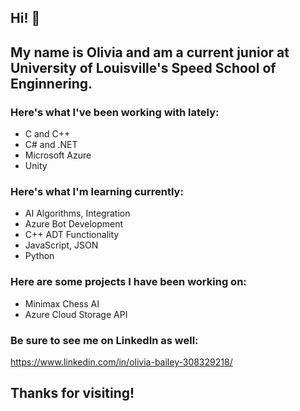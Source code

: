 ## Hi! 👋 
## My name is Olivia and am a current junior at University of Louisville's Speed School of Enginnering.

### Here's what I've been working with lately:
- C and C++
- C# and .NET
- Microsoft Azure
- Unity

### Here's what I'm learning currently:
- AI Algorithms, Integration
- Azure Bot Development
- C++ ADT Functionality
- JavaScript, JSON
- Python

### Here are some projects I have been working on:
- Minimax Chess AI
- Azure Cloud Storage API

### Be sure to see me on LinkedIn as well:
https://www.linkedin.com/in/olivia-bailey-308329218/

## Thanks for visiting!
<!--
**olibaim/olibaim** is a ✨ _special_ ✨ repository because its `README.md` (this file) appears on your GitHub profile.

Here are some ideas to get you started:

- 🔭 I’m currently working on ...
- 🌱 I’m currently learning ...
- 👯 I’m looking to collaborate on ...
- 🤔 I’m looking for help with ...
- 💬 Ask me about ...
- 📫 How to reach me: ...
- 😄 Pronouns: ...
- ⚡ Fun fact: ...
-->
